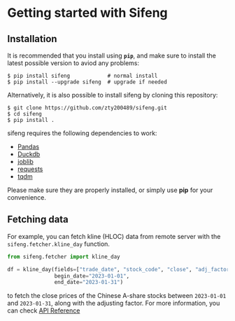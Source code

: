 # Getting started with Sifeng

## Installation

It is recommended that you install using **`pip`**, and make sure to install the latest possible version to aviod any problems:

```shell
$ pip install sifeng            # normal install
$ pip install --upgrade sifeng  # upgrade if needed
```

Alternatively, it is also possible to install sifeng by cloning this repository:

```shell
$ git clone https://github.com/zty200489/sifeng.git
$ cd sifeng
$ pip install .
```

sifeng requires the following dependencies to work:

- [Pandas](https://pandas.pydata.org/)
- [Duckdb](https://duckdb.org/)
- [joblib](https://pypi.org/project/joblib/)
- [requests](https://github.com/psf/requests)
- [tqdm](https://tqdm.github.io/)

Please make sure they are properly installed, or simply use **pip** for your convenience.

## Fetching data

For example, you can fetch kline (HLOC) data from remote server with the `sifeng.fetcher.kline_day` function.

```python
from sifeng.fetcher import kline_day

df = kline_day(fields=["trade_date", "stock_code", "close", "adj_factor"],
               begin_date="2023-01-01",
               end_date="2023-01-31")
```

to fetch the close prices of the Chinese A-share stocks between `2023-01-01` and `2023-01-31`, along with the adjusting factor. For more information, you can check [API Reference](../api-reference/README.md)
